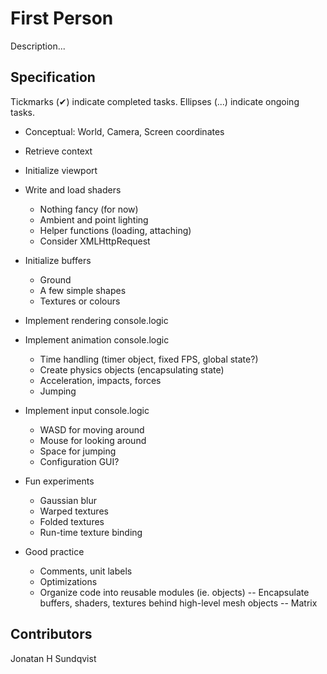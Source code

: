 First Person
============
Description...


Specification
-------------
Tickmarks (✔) indicate completed tasks.
Ellipses (...) indicate ongoing tasks.

* Conceptual: World, Camera, Screen coordinates 

* Retrieve context
* Initialize viewport
* Write and load shaders
    - Nothing fancy (for now)
    - Ambient and point lighting
    - Helper functions (loading, attaching)
    - Consider XMLHttpRequest

* Initialize buffers
    - Ground
    - A few simple shapes
    - Textures or colours

* Implement rendering console.logic
* Implement animation console.logic
    - Time handling (timer object, fixed FPS, global state?)
    - Create physics objects (encapsulating state)
    - Acceleration, impacts, forces
    - Jumping

* Implement input console.logic
    - WASD for moving around
    - Mouse for looking around
    - Space for jumping
    - Configuration GUI?

* Fun experiments
    - Gaussian blur
    - Warped textures
    - Folded textures
    - Run-time texture binding

* Good practice
    - Comments, unit labels
    - Optimizations
    - Organize code into reusable modules (ie. objects)
        -- Encapsulate buffers, shaders, textures behind high-level mesh objects
        -- Matrix



Contributors
------------
Jonatan H Sundqvist